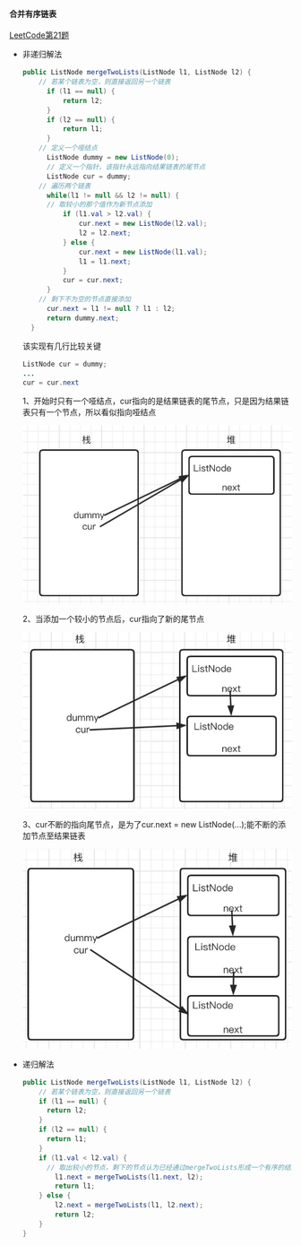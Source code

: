#### 合并有序链表

[LeetCode第21题](https://leetcode-cn.com/problems/merge-two-sorted-lists/)

- 非递归解法

  ```java
  public ListNode mergeTwoLists(ListNode l1, ListNode l2) {
      // 若某个链表为空，则直接返回另一个链表
  		if (l1 == null) {
  			return l2;
  		}
  		if (l2 == null) {
  			return l1;
  		}
      // 定义一个哑结点
  		ListNode dummy = new ListNode(0);
  		// 定义一个指针，该指针永远指向结果链表的尾节点
  		ListNode cur = dummy;
      // 遍历两个链表
  		while(l1 != null && l2 != null) {
        // 取较小的那个值作为新节点添加
  			if (l1.val > l2.val) {
  				cur.next = new ListNode(l2.val);
  				l2 = l2.next;
  			} else {
  				cur.next = new ListNode(l1.val);
  				l1 = l1.next;
  			}
  			cur = cur.next;
  		}
      // 剩下不为空的节点直接添加
  		cur.next = l1 != null ? l1 : l2;
  		return dummy.next;
  	}
  ```

  该实现有几行比较关键
  ```java
  ListNode cur = dummy;
  ...
  cur = cur.next
  ```

  1、开始时只有一个哑结点，cur指向的是结果链表的尾节点，只是因为结果链表只有一个节点，所以看似指向哑结点

  ![](/assets/algorithm/mergeSortedList1.jpg)

  2、当添加一个较小的节点后，cur指向了新的尾节点

  ![](/assets/algorithm/mergeSortedList2.jpg)

  3、cur不断的指向尾节点，是为了cur.next = new ListNode(...);能不断的添加节点至结果链表

  ![](/assets/algorithm/mergeSortedList3.jpg)

- 递归解法

  ```java
  public ListNode mergeTwoLists(ListNode l1, ListNode l2) {
      // 若某个链表为空，则直接返回另一个链表
      if (l1 == null) {
        return l2;
      }
      if (l2 == null) {
        return l1;
      }
      if (l1.val < l2.val) {
        // 取出较小的节点，剩下的节点认为已经通过mergeTwoLists形成一个有序的结果链表，在这里只要将结果链表接到该较小的节点后就行
          l1.next = mergeTwoLists(l1.next, l2);
          return l1;
      } else {
          l2.next = mergeTwoLists(l1, l2.next);
          return l2;
      }
  }
  ```
